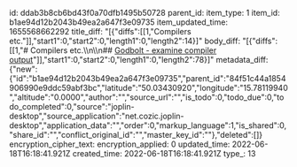 id: ddab3b8cb6bd43f0a70dfb1495b50728
parent_id: 
item_type: 1
item_id: b1ae94d12b2043b49ea2a647f3e09735
item_updated_time: 1655568662292
title_diff: "[{\"diffs\":[[1,\"Compilers etc.\"]],\"start1\":0,\"start2\":0,\"length1\":0,\"length2\":14}]"
body_diff: "[{\"diffs\":[[1,\"# Compilers etc.\\\n\\\n## [Godbolt - examine compiler output](https://godbolt.org/)\"]],\"start1\":0,\"start2\":0,\"length1\":0,\"length2\":78}]"
metadata_diff: {"new":{"id":"b1ae94d12b2043b49ea2a647f3e09735","parent_id":"84f51c44a1854906990e9ddc59abf3bc","latitude":"50.03430920","longitude":"15.78119940","altitude":"0.0000","author":"","source_url":"","is_todo":0,"todo_due":0,"todo_completed":0,"source":"joplin-desktop","source_application":"net.cozic.joplin-desktop","application_data":"","order":0,"markup_language":1,"is_shared":0,"share_id":"","conflict_original_id":"","master_key_id":""},"deleted":[]}
encryption_cipher_text: 
encryption_applied: 0
updated_time: 2022-06-18T16:18:41.921Z
created_time: 2022-06-18T16:18:41.921Z
type_: 13